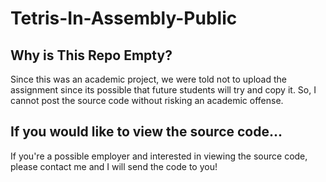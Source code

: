 # Tetris-In-Assembly-Public

## Why is This Repo Empty?
Since this was an academic project, we were told not to upload the assignment since its possible that future students will try and copy it. So, I cannot post the source code without risking an academic offense.

## If you would like to view the source code...
If you're a possible employer and interested in viewing the source code, please contact me and I will send the code to you!

